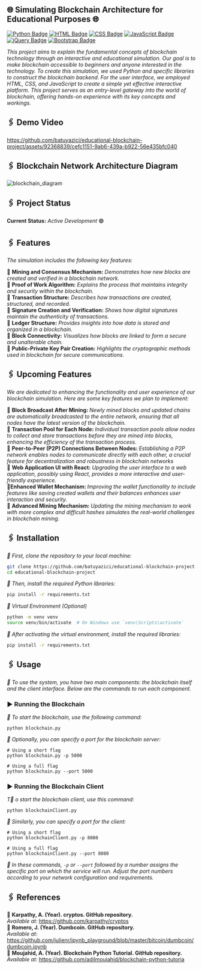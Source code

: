 ## 🌐 Simulating Blockchain Architecture for Educational Purposes 🌐

[![Python Badge](https://img.shields.io/badge/-Python-3776AB?style=flat-square&labelColor=3776AB&logo=Python&logoColor=white&link=link)](link)
[![HTML Badge](https://img.shields.io/badge/-HTML-E34F26?style=flat-square&labelColor=000&logo=html5&logoColor=white&link=link)](link)
[![CSS Badge](https://img.shields.io/badge/-CSS-1572B6?style=flat-square&labelColor=000&logo=css3&logoColor=white&link=link)](link)
[![JavaScript Badge](https://img.shields.io/badge/-JavaScript-F7DF1E?style=flat-square&labelColor=F7DF1E&logo=JavaScript&logoColor=white&link=link)](link)
[![jQuery Badge](https://img.shields.io/badge/-jQuery-0769AD?style=flat-square&labelColor=0769AD&logo=jQuery&logoColor=white&link=link)](link)
[![Bootstrap Badge](https://img.shields.io/badge/-Bootstrap-563D7C?style=flat-square&labelColor=563D7C&logo=Bootstrap&logoColor=white&link=link)](link)

<i>This project aims to explain the fundamental concepts of blockchain technology through an interactive and educational simulation. Our goal is to make blockchain accessible to beginners and anyone interested in the technology. To create this simulation, we used Python and specific libraries to construct the blockchain backend. For the user interface, we employed HTML, CSS, and JavaScript to create a simple yet effective interactive platform. This project serves as an entry-level gateway into the world of blockchain, offering hands-on experience with its key concepts and workings. </i>

## 🖇 Demo Video



https://github.com/batuyazici/educational-blockchain-project/assets/92368839/cefc1151-9ab6-439a-b922-56e435bfc040



## 🖇 Blockchain Network Architecture Diagram
![blockchain_diagram](https://github.com/batuyazici/educational-blockchain-project/assets/117301486/79b83580-d7eb-48ac-aee6-86b31e1f15b3)

## 🖇 Project Status
<b>Current Status:</b> <i>Active Development</i> 🟢

## 🖇 Features

<i>The simulation includes the following key features:</i>

🔹 <b>Mining and Consensus Mechanism:</b> <i>Demonstrates how new blocks are created and verified in a blockchain network.</i> <br>
🔹 <b>Proof of Work Algorithm:</b> <i>Explains the process that maintains integrity and security within the blockchain.</i> <br>
🔹 <b>Transaction Structure:</b> <i>Describes how transactions are created, structured, and recorded.</i> <br>
🔹 <b>Signature Creation and Verification:</b> <i>Shows how digital signatures maintain the authenticity of transactions.</i> <br>
🔹 <b>Ledger Structure:</b> <i>Provides insights into how data is stored and organized in a blockchain.</i> <br>
🔹 <b>Block Connectivity:</b> <i>Visualizes how blocks are linked to form a secure and unalterable chain.</i> <br>
🔹 <b>Public-Private Key Pair Creation:</b> <i>Highlights the cryptographic methods used in blockchain for secure communications.</i> <br>

## 🖇 Upcoming Features

<i>We are dedicated to enhancing the functionality and user experience of our blockchain simulation. Here are some key features we plan to implement:</i>

🔹 <b>Block Broadcast After Mining: </b><i>Newly mined blocks and updated chains are automatically broadcasted to the entire network, ensuring that all nodes have the latest version of the blockchain.</i> <br>
🔹 <b>Transaction Pool for Each Node: </b><i>Individual transaction pools allow nodes to collect and store transactions before they are mined into blocks, enhancing the efficiency of the transaction process.</i> <br>
🔹 <b>Peer-to-Peer (P2P) Connections Between Nodes: </b><i>Establishing a P2P network enables nodes to communicate directly with each other, a crucial feature for decentralization and robustness in blockchain networks</i> <br>
🔹 <b>Web Application UI with React:</b> <i>Upgrading the user interface to a web application, possibly using React, provides a more interactive and user-friendly experience.</i> <br>
🔹<b>Enhanced Wallet Mechanism: </b><i>Improving the wallet functionality to include features like saving created wallets and their balances enhances user interaction and security.</i> <br>
🔹 <b>Advanced Mining Mechanism: </b><i>Updating the mining mechanism to work with more complex and difficult hashes simulates the real-world challenges in blockchain mining.</i> <br>

## 🖇 Installation
<i>🔹 First, clone the repository to your local machine:</i>

```bash
git clone https://github.com/batuyazici/educational-blockchain-project.git
cd educational-blockchain-project
```
<i>🔹 Then, install the required Python libraries:</i>
```bash 
pip install -r requirements.txt
```
<i>🔹 Virtual Environment (Optional)</i>
```bash
python -m venv venv
source venv/bin/activate  # On Windows use `venv\Scripts\activate`
```
<i>🔹 After activating the virtual environment, install the required libraries:</i>
```bash
pip install -r requirements.txt
```
## 🖇 Usage
<i>🔹 To use the system, you have two main components: the blockchain itself and the client interface. Below are the commands to run each component.</i>
### ▶️ Running the Blockchain
<i>🔹 To start the blockchain, use the following command:</i>
```
python blockchain.py
```
<i>🔹 Optionally, you can specify a port for the blockchain server:</i>
```
# Using a short flag
python blockchain.py -p 5000
```
```
# Using a full flag
python blockchain.py --port 5000
```
### ▶️ Running the Blockchain Client
<i>T🔹 o start the blockchain client, use this command:</i>
```
python blockchainClient.py
```
<i>🔹 Similarly, you can specify a port for the client:</i>
```
# Using a short flag
python blockchainClient.py -p 8080
```
```
# Using a full flag
python blockchainClient.py --port 8080
```
<i>🔹 In these commands, `-p` or `--port` followed by a number assigns the specific port on which the service will run. Adjust the port numbers according to your network configuration and requirements.</i>


## 🖇 References

🔹 <b>Karpathy, A. (Year). cryptos. GitHub repository. </b>  <br>
<i>Available at:</i> https://github.com/karpathy/cryptos <br>
🔹 <b> Romero, J. (Year). Dumbcoin. GitHub repository.</b> <br>
<i>Available at:</i> https://github.com/julienr/ipynb_playground/blob/master/bitcoin/dumbcoin/dumbcoin.ipynb</b> <br>
🔹 <b> Moujahid, A. (Year). Blockchain Python Tutorial. GitHub repository.</b> <br>
<i>Available at:</i> https://github.com/adilmoujahid/blockchain-python-tutoria <br>


